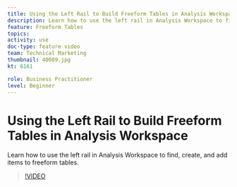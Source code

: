 ```yaml
---
title: Using the Left Rail to Build Freeform Tables in Analysis Workspace
description: Learn how to use the left rail in Analysis Workspace to find, create, and add items to freeform tables.
feature: Freeform Tables
topics: 
activity: use
doc-type: feature video
team: Technical Marketing
thumbnail: 40089.jpg
kt: 6161

role: Business Practitioner
level: Beginner
---
```


# Using the Left Rail to Build Freeform Tables in Analysis Workspace

Learn how to use the left rail in Analysis Workspace to find, create, and add items to freeform tables.

>[!VIDEO](https://video.tv.adobe.com/v/40089/?quality=12&learn=on)

